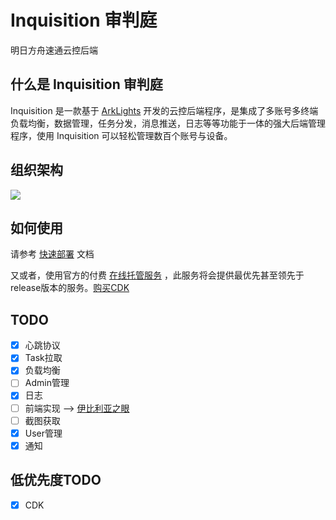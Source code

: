# Inquisition 审判庭
明日方舟速通云控后端

## 什么是 Inquisition 审判庭

Inquisition 是一款基于 [ArkLights](https://github.com/tkkcc/ArkLights) 开发的云控后端程序，是集成了多账号多终端负载均衡，数据管理，任务分发，消息推送，日志等等功能于一体的强大后端管理程序，使用 Inquisition 可以轻松管理数百个账号与设备。

## 组织架构

![](https://fastly.jsdelivr.net/gh/DazeCake/image-host/blogaeirtech_structure.png)

## 如何使用

请参考 [快速部署](doc/FastDeploy.md) 文档

又或者，使用官方的付费 [在线托管服务](http://ark.aegirtech.com/) ，此服务将会提供最优先甚至领先于release版本的服务。[购买CDK](https://m.tb.cn/h.fALJth9?tk=rIRy2GWmGMn)

## TODO

- [x] 心跳协议
- [x] Task拉取
- [x] 负载均衡
- [ ] Admin管理
- [x] 日志
- [ ] 前端实现 --> [伊比利亚之眼](https://github.com/AegirTech/IberiaEye)
- [ ] 截图获取
- [x] User管理
- [x] 通知

## 低优先度TODO

- [x] CDK
